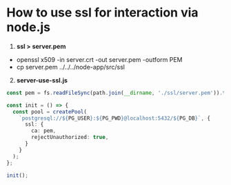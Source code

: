 # How to use ssl for interaction via node.js

1. **ssl > server.pem**
- openssl x509 -in server.crt -out server.pem -outform PEM
- cp server.pem ../../../node-app/src/ssl

2. **server-use-ssl.js**
```ts
const pem = fs.readFileSync(path.join(__dirname, './ssl/server.pem')).toString();

const init = () => {
  const pool = createPool(
    `postgresql://${PG_USER}:${PG_PWD}@localhost:5432/${PG_DB}`, {
      ssl: {
        ca: pem,
        rejectUnauthorized: true,
      }
    }
  );
};

init();
```

